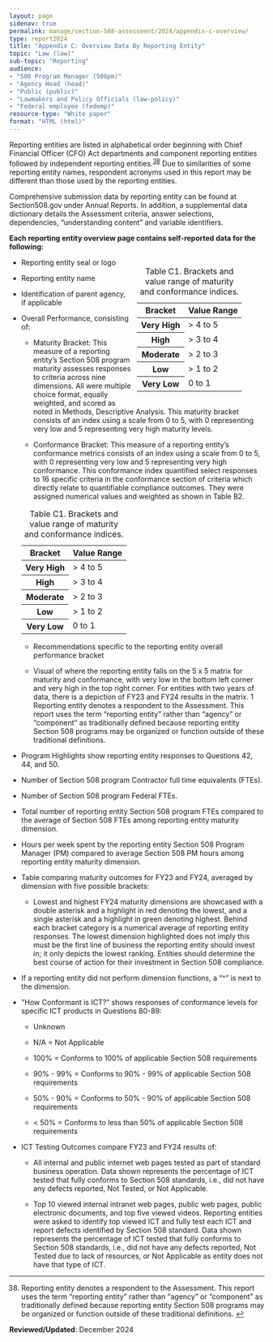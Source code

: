 ```yaml
---
layout: page
sidenav: true
permalink: manage/section-508-assessment/2024/appendix-c-overview/
type: report2024
title: "Appendix C: Overview Data By Reporting Entity"
topic: "Law (law)"
sub-topic: "Reporting"
audience:
- "508 Program Manager (508pm)"
- "Agency Head (head)"
- "Public (public)"
- "Lawmakers and Policy Officials (law-policy)"
- "Federal employee (fedemp)"
resource-type: "White paper"
format: "HTML (html)"
---
```


Reporting entities are listed in alphabetical order beginning with Chief Financial Officer (CFO) Act departments and component reporting entities followed by independent reporting entities.<sup><a href="#fn38" id="fr38">38</a></sup> Due to similarities of some reporting entity names, respondent acronyms used in this report may be different than those used by the reporting entities.

Comprehensive submission data by reporting entity can be found at Section508.gov under Annual Reports. In addition, a supplemental data dictionary details the Assessment criteria, answer selections, dependencies, “understanding content” and variable identifiers.

<span class="text-secondary-darker"><strong>Each reporting entity overview page contains self-reported data for the following: </strong></span>

<div class="display-none tablet:display-block border-base padding-1" style="float:right; margin-left:10px; width:50%;">
  <div class="grid-row grid-gap">
    <div class="tablet:grid-col border-2px border-base-light shadow-2 padding-1 margin-left-205">
     <!-- -->
      <table class="usa-table usa-table--borderless .grid-col striped">
        <caption>Table C1. Brackets and value range of maturity and conformance indices.</caption>
        <thead>
          <tr>
            <th scope="col">Bracket</th>
            <th scope="col">Value Range</th>
          </tr>
        </thead>
        <tbody>
          <tr>
            <th scope="row">Very High</th>
            <td>> 4 to 5</td>
          </tr>
          <tr>
            <th scope="row">High</th>
            <td>> 3 to 4</td>
          </tr>
          <tr>
            <th scope="row">Moderate</th>
            <td>> 2 to 3</td>
          </tr>
          <tr>
            <th scope="row">Low</th>
            <td>> 1 to 2</td>
          </tr>
          <tr>
            <th scope="row">Very Low</th>
            <td>0 to 1</td>
          </tr>
        </tbody>
      </table>
     <!-- -->
    </div>
  </div>
</div>

* Reporting entity seal or logo

* Reporting entity name

* Identification of parent agency, if applicable

* Overall Performance, consisting of:

  * Maturity Bracket: This measure of a reporting entity’s Section 508 program maturity assesses responses to criteria across nine dimensions. All were multiple choice format, equally weighted, and scored as noted in Methods, Descriptive Analysis. This maturity bracket consists of an index using a scale from 0 to 5, with 0 representing very low and 5 representing very high maturity levels.

  * Conformance Bracket: This measure of a reporting entity’s conformance metrics consists of an index using a scale from 0 to 5, with 0 representing very low and 5 representing very high conformance. This conformance index quantified select responses to 16 specific criteria in the conformance section of criteria which directly relate to quantifiable compliance outcomes. They were assigned numerical values and weighted as shown in Table B2.
  
  <div class="display-block tablet:display-none border-base padding-1 margin-left-5">
    <div class="grid-row grid-gap">
      <table class="usa-table usa-table--borderless .grid-col striped">
      <caption>Table C1. Brackets and value range of maturity and conformance indices.</caption>
      <thead>
        <tr>
          <th scope="col">Bracket</th>
          <th scope="col">Value Range</th>
        </tr>
      </thead>
      <tbody>
        <tr>
          <th scope="row">Very High</th>
          <td>> 4 to 5</td>
        </tr>
        <tr>
          <th scope="row">High</th>
          <td>> 3 to 4</td>
        </tr>
        <tr>
          <th scope="row">Moderate</th>
          <td>> 2 to 3</td>
        </tr>
        <tr>
          <th scope="row">Low</th>
          <td>> 1 to 2</td>
        </tr>
        <tr>
          <th scope="row">Very Low</th>
          <td>0 to 1</td>
        </tr>
      </tbody>
      </table>
    </div>
  </div>

  * Recommendations specific to the reporting entity overall performance bracket

  * Visual of where the reporting entity falls on the 5 x 5 matrix for maturity and conformance, with very low in the bottom left corner and very high in the top right corner. For entities with two years of data, there is a depiction of FY23 and FY24 results in the matrix.
1 Reporting entity denotes a respondent to the Assessment. This report uses the term “reporting entity” rather than “agency” or “component” as traditionally defined because reporting entity Section 508 programs may be organized or function outside of these
traditional definitions.

* Program Highlights show reporting entity responses to Questions 42, 44, and 50.

* Number of Section 508 program Contractor full time equivalents (FTEs).

* Number of Section 508 program Federal FTEs.

* Total number of reporting entity Section 508 program FTEs compared to the average of Section 508 FTEs among reporting entity maturity dimension.

* Hours per week spent by the reporting entity Section 508 Program Manager (PM) compared to average Section 508 PM hours among reporting entity maturity dimension.

* Table comparing maturity outcomes for FY23 and FY24, averaged by dimension with five possible brackets:

  * Lowest and highest FY24 maturity dimensions are showcased with a double asterisk and a highlight in red denoting the lowest, and a single asterisk and a highlight in green denoting highest. Behind each bracket category is a numerical average of reporting entity responses. The lowest dimension highlighted does not imply this must be the first line of business the reporting entity should invest in; it only depicts the lowest ranking. Entities should determine the best course of action for their investment in Section 508 compliance.

* If a reporting entity did not perform dimension functions, a “^” is next to the dimension.

* "How Conformant is ICT?” shows responses of conformance levels for specific ICT products in Questions 80-89:

  * Unknown

  * N/A = Not Applicable

  * 100% = Conforms to 100% of applicable Section 508 requirements

  * 90% - 99% = Conforms to 90% - 99% of applicable Section 508 requirements 

  * 50% - 90% = Conforms to 50% - 90% of applicable Section 508 requirements 

  * < 50% = Conforms to less than 50% of applicable Section 508 requirements

* ICT Testing Outcomes compare FY23 and FY24 results of:

  * All internal and public internet web pages tested as part of standard business operation. Data shown represents the percentage of ICT tested that fully conforms to Section 508 standards, i.e., did not have any defects reported, Not Tested, or Not Applicable.

  * Top 10 viewed internal intranet web pages, public web pages, public electronic documents, and top five viewed videos. Reporting entities were asked to identify top viewed ICT and fully test each ICT and report defects identified by Section 508 standard. Data shown represents the percentage of ICT tested that fully conforms to Section 508 standards, i.e., did not have any defects reported, Not Tested due to lack of resources, or Not Applicable as entity does not have that type of ICT.

<hr class="breaker-bar-green">

<div>
    <h2 style="position: absolute; clip: rect(0 0 0 0); visibility: hidden; opacity: 0;" id="footnote-label">Footnotes</h2>
    <ol start="38">
        <li id="fn38">Reporting entity denotes a respondent to the Assessment. This report uses the term “reporting entity” rather than “agency” or “component” as traditionally defined because reporting entity Section 508 programs may be organized or function outside of these traditional definitions. <a href="#fr38" aria-label="Back to content">↩</a></li>
    </ol>
</div>

**Reviewed/Updated**: December 2024